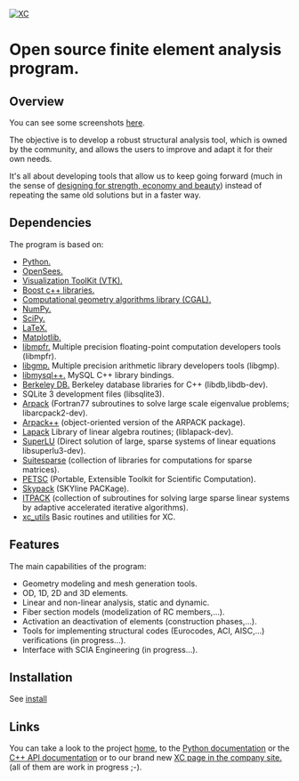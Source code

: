 [![XC](https://github.com/xcfem/xc/blob/master/doc/logo/xc_logo_100x80.jpeg)](https://sites.google.com/site/xcfemanalysis)

Open source finite element analysis program.
============================================

## Overview
You can see some screenshots <a href="https://github.com/xcfem/xc/tree/master/doc/screenshots" target="_new">here</a>.

The objective is to develop a robust structural analysis tool, which is owned by the community, and allows the users to improve and adapt it for their own needs.

It's all about developing tools that allow us to keep going forward (much in the sense of <a href="https://youtu.be/QhGUtJFl0HM" target="_new">designing for strength, economy and beauty</a>) instead of repeating the same old solutions but in a faster way.


## Dependencies
The program is based on:
<ul>
<li> <a href="http://www.python.org/" target="_new">Python.</a> </li>
<li> <a href="http://opensees.berkeley.edu" target="_new">OpenSees.</a> </li>
<li> <a href="http://www.vtk.org" target="_new">Visualization ToolKit (VTK).</a> </li>
<li> <a href="http://www.boost.org" target="_new">Boost c++ libraries.</a> </li>
<li> <a href="http://www.cgal.org" target="_new">Computational geometry algorithms library (CGAL).</a> </li>
<li> <a href="http://www.numpy.org/" target="_new">NumPy.</a> </li>
<li> <a href="http://www.scipy.org/" target="_new">SciPy.</a> </li>
<li> <a href="http://www.latex-project.org/" target="_new">LaTeX.</a> </li>
<li> <a href="http://matplotlib.org/" target="_new">Matplotlib.</a> </li>
<li> <a href="http://www.mpfr.org/" target="_new">libmpfr.</a> Multiple precision floating-point computation developers tools (libmpfr).</li>
<li> <a href="https://gmplib.org/" target="_new">libgmp.</a> Multiple precision arithmetic library developers tools (libgmp).</li>
<li> <a href="https://dev.mysql.com/downloads/connector/cpp/" target="_new">libmysql++.</a> MySQL C++ library bindings.</li>
<li> <a href="https://code.launchpad.net/~bdb/berkeley-db/trunk" target="_new"> Berkeley DB.</a> Berkeley database libraries for C++ (libdb,libdb-dev).</li>
<li> SQLite 3 development files (libsqlite3).</li>
<li> <a href="http://www.caam.rice.edu/software/ARPACK/" target="_new"> Arpack</a> (Fortran77 subroutines to solve large scale eigenvalue problems; libarcpack2-dev).</li>
<li> <a href="http://www.caam.rice.edu/software/ARPACK/" target="_new"> Arpack++</a> (object-oriented version of the ARPACK package).</li>
<li> <a href="http://http://www.netlib.org/lapack/" target="_new"> Lapack</a> Library of linear algebra routines; (liblapack-dev).</li>
<li> <a href="https://launchpad.net/ubuntu/+source/superlu" target="_new"> SuperLU</a> (Direct solution of large, sparse systems of linear equations libsuperlu3-dev).</li>
<li> <a href="http://faculty.cse.tamu.edu/davis/suitesparse.html" target="_new"> Suitesparse</a> (collection of libraries for computations for sparse matrices).</li>
<li> <a href="http://www.mcs.anl.gov/petsc/petsc-as" target="_new"> PETSC</a> (Portable, Extensible Toolkit for Scientific Computation).</li>
<li> <a href="http://crd-legacy.lbl.gov/~osni/#Software" target="_new"> Skypack</a> (SKYline PACKage).</li>
<li> <a href="http://rene.ma.utexas.edu/CNA/ITPACK/" target="_new"> ITPACK</a> (collection of subroutines for solving large sparse linear systems by adaptive accelerated iterative algorithms).</li>
<li> <a href="https://github.com/xcfem/xc_utils" target="_new"> xc_utils</a> Basic routines and utilities for XC.</li>
</ul>


## Features
The main capabilities of the program:

- Geometry modeling and mesh generation tools.
- OD, 1D, 2D and 3D elements.
- Linear and non-linear analysis, static and dynamic.
- Fiber section models (modelization of RC members,...).
- Activation an deactivation of elements (construction phases,...).
- Tools for implementing structural codes (Eurocodes, ACI, AISC,...) verifications (in progress...).
- Interface with SCIA Engineering (in progress...).


## Installation
See <a href="https://github.com/xcfem/xc/blob/master/install.txt" target="_new">install</a>


## Links
You can take a look to the project <a href="https://sites.google.com/site/xcfemanalysis/" target="_new">home</a>, to the <a href="https://github.com/xcfem/XCmanual/" target="_new">Python documentation</a> or the <a href="https://codedocs.xyz/lcpt/xc/index.html" target="_new">C++ API documentation</a> or to our brand new <a href="http://www.xcengineering.xyz/html_files/software.html" target="_new"> XC page in the company site.</a> (all of them are work in progress ;-). 

